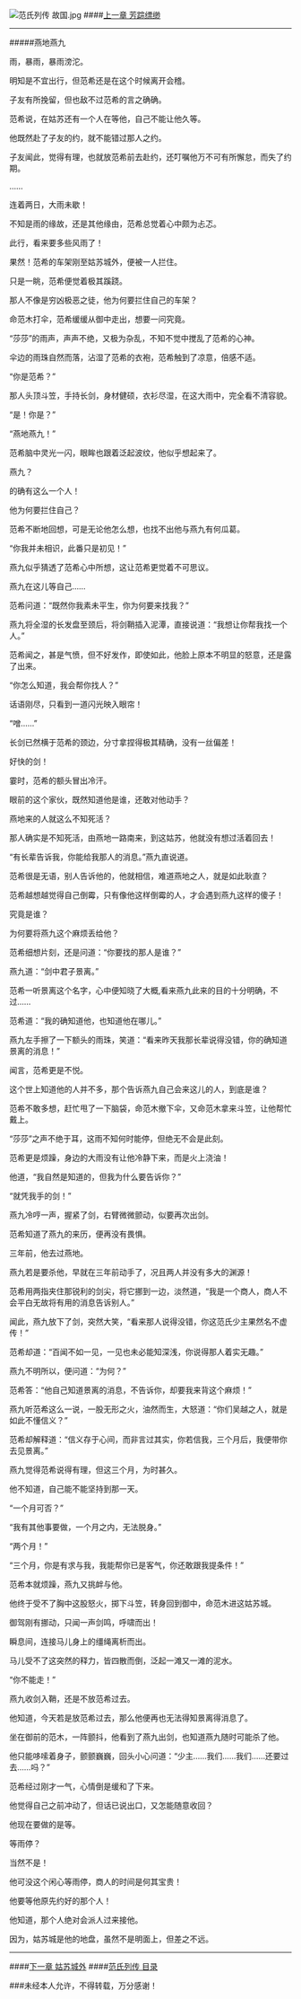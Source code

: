 ![范氏列传 故国.jpg](http://upload-images.jianshu.io/upload_images/5325164-76071d958dee9602.jpg?imageMogr2/auto-orient/strip%7CimageView2/2/w/1240)
####[上一章 芳踪缥缈](http://www.jianshu.com/p/aaa46f24208f)
***
#####燕地燕九

雨，暴雨，暴雨滂沱。

明知是不宜出行，但范希还是在这个时候离开会稽。

子友有所挽留，但也敌不过范希的言之确确。

范希说，在姑苏还有一个人在等他，自己不能让他久等。

他既然赴了子友的约，就不能错过那人之约。

子友闻此，觉得有理，也就放范希前去赴约，还叮嘱他万不可有所懈怠，而失了约期。

……

连着两日，大雨未歇！

不知是雨的缘故，还是其他缘由，范希总觉着心中颇为忐忑。

此行，看来要多些风雨了！

果然！范希的车架刚至姑苏城外，便被一人拦住。

只是一眺，范希便觉着极其蹊跷。

那人不像是穷凶极恶之徒，他为何要拦住自己的车架？

命范木打伞，范希缓缓从御中走出，想要一问究竟。

“莎莎”的雨声，声声不绝，又极为杂乱，不知不觉中搅乱了范希的心神。

伞边的雨珠自然而落，沾湿了范希的衣袍，范希触到了凉意，倍感不适。

“你是范希？”

那人头顶斗笠，手持长剑，身材健硕，衣衫尽湿，在这大雨中，完全看不清容貌。

“是！你是？”

“燕地燕九！”

范希脑中灵光一闪，眼眸也跟着泛起波纹，他似乎想起来了。

燕九？

的确有这么一个人！

他为何要拦住自己？

范希不断地回想，可是无论他怎么想，也找不出他与燕九有何瓜葛。

“你我并未相识，此番只是初见！”

燕九似乎猜透了范希心中所想，这让范希更觉着不可思议。

燕九在这儿等自己……

范希问道：“既然你我素未平生，你为何要来找我？”

燕九将全湿的长发盘至颈后，将剑鞘插入泥潭，直接说道：“我想让你帮我找一个人。”

范希闻之，甚是气愤，但不好发作，即使如此，他脸上原本不明显的怒意，还是露了出来。

“你怎么知道，我会帮你找人？”

话语刚尽，只看到一道闪光映入眼帘！

“噌……”

长剑已然横于范希的颈边，分寸拿捏得极其精确，没有一丝偏差！

好快的剑！

霎时，范希的额头冒出冷汗。

眼前的这个家伙，既然知道他是谁，还敢对他动手？

燕地来的人就这么不知死活？

那人确实是不知死活，由燕地一路南来，到这姑苏，他就没有想过活着回去！

“有长辈告诉我，你能给我那人的消息。”燕九直说道。

范希很是无语，别人告诉他的，他就相信，难道燕地之人，就是如此耿直？

范希越想越觉得自己倒霉，只有像他这样倒霉的人，才会遇到燕九这样的傻子！

究竟是谁？

为何要将燕九这个麻烦丢给他？

范希细想片刻，还是问道：“你要找的那人是谁？”

燕九道：“剑中君子景离。”

范希一听景离这个名字，心中便知晓了大概,看来燕九此来的目的十分明确，不过……

范希道：“我的确知道他，也知道他在哪儿。”

燕九左手擦了一下额头的雨珠，笑道：“看来昨天我那长辈说得没错，你的确知道景离的消息！”

闻言，范希更是不悦。

这个世上知道他的人并不多，那个告诉燕九自己会来这儿的人，到底是谁？

范希不敢多想，赶忙甩了一下脑袋，命范木撤下伞，又命范木拿来斗笠，让他帮忙戴上。

“莎莎”之声不绝于耳，这雨不知何时能停，但绝无不会是此刻。

范希更是烦躁，身边的大雨没有让他冷静下来，而是火上浇油！

他道，“我自然是知道的，但我为什么要告诉你？”

“就凭我手的剑！”

燕九冷哼一声，握紧了剑，右臂微微颤动，似要再次出剑。

范希知道了燕九的来历，便再没有畏惧。

三年前，他去过燕地。

燕九若是要杀他，早就在三年前动手了，况且两人并没有多大的渊源！

范希用两指夹住那锐利的剑尖，将它挪到一边，淡然道，“我是一个商人，商人不会平白无故将有用的消息告诉别人。”

闻此，燕九放下了剑，突然大笑，“看来那人说得没错，你这范氏少主果然名不虚传！”

范希却道：“百闻不如一见，一见也未必能知深浅，你说得那人着实无趣。”

燕九不明所以，便问道：“为何？”

范希答：“他自己知道景离的消息，不告诉你，却要我来背这个麻烦！”

燕九听范希这么一说，一股无形之火，油然而生，大怒道：“你们吴越之人，就是如此不懂信义？”

范希却解释道：“信义存于心间，而非言过其实，你若信我，三个月后，我便带你去见景离。”

燕九觉得范希说得有理，但这三个月，为时甚久。

他不知道，自己能不能坚持到那一天。

“一个月可否？”

“我有其他事要做，一个月之内，无法脱身。”

“两个月！”

“三个月，你是有求与我，我能帮你已是客气，你还敢跟我提条件！”

范希本就烦躁，燕九又挑衅与他。

他终于受不了胸中这股怒火，掷下斗笠，转身回到御中，命范木进这姑苏城。

御驾刚有挪动，只闻一声剑鸣，呼啸而出！

瞬息间，连接马儿身上的缰绳离析而出。

马儿受不了这突然的释力，皆四散而倒，泛起一滩又一滩的泥水。

“你不能走！”

燕九收剑入鞘，还是不放范希过去。

他知道，今天若是放范希过去，那么他便再也无法得知景离得消息了。

坐在御前的范木，一阵颤抖，他看到了燕九出剑，也知道燕九随时可能杀了他。

他只能哆嗦着身子，颤颤巍巍，回头小心问道：“少主……我们……我们……还要过去……吗？”

范希经过刚才一气，心情倒是缓和了下来。

他觉得自己之前冲动了，但话已说出口，又怎能随意收回？

他现在要做的是等。

等雨停？

当然不是！

他可没这个闲心等雨停，商人的时间是何其宝贵！

他要等他原先约好的那个人！

他知道，那个人绝对会派人过来接他。

因为，姑苏城是他的地盘，虽然不是明面上，但差之不远。
***
####[下一章 姑苏城外](http://www.jianshu.com/p/4626e830c735)
####[范氏列传 目录](http://www.jianshu.com/p/201ae7825e2c)

###未经本人允许，不得转载，万分感谢！
